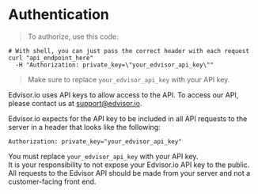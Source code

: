 # Authentication

> To authorize, use this code:

```shell
# With shell, you can just pass the correct header with each request
curl "api_endpoint_here"
  -H "Authorization: private_key=\"your_edvisor_api_key\""
```

> Make sure to replace `your_edvisor_api_key` with your API key.

Edvisor.io uses API keys to allow access to the API. To access our API, please contact us at <a href='mailto:support@edvisor.io'>support@edvisor.io</a>.

Edvisor.io expects for the API key to be included in all API requests to the server in a header that looks like the following:

`Authorization: private_key="your_edvisor_api_key"`

<aside class="notice">
You must replace <code>your_edvisor_api_key</code> with your API key.
</aside>
<aside class="warning">
It is your responsibility to not expose your Edvisor.io API key to the public. All requests to the Edvisor API should be made from your server and not a customer-facing front end.
</aside>